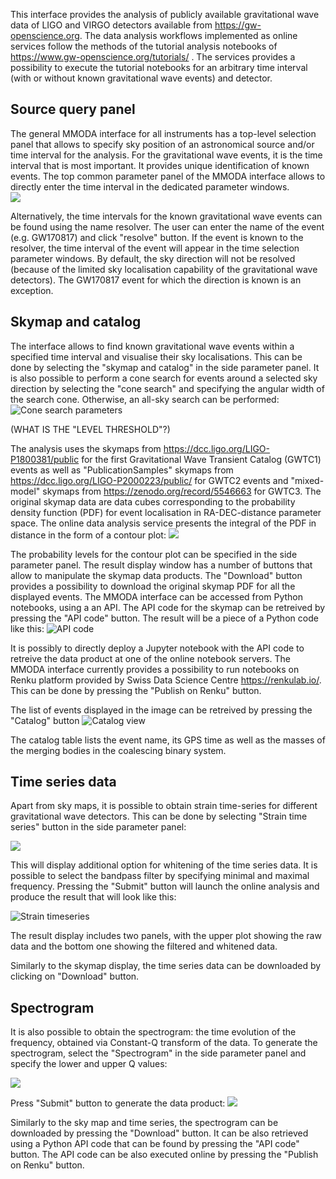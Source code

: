 This interface provides the analysis of publicly available gravitational wave data of LIGO and VIRGO detectors available from https://gw-openscience.org. The data analysis workflows implemented as online services follow the methods of the tutorial analysis notebooks of https://www.gw-openscience.org/tutorials/ . The services provides a possibility to execute the tutorial notebooks for an arbitrary time interval 
(with or without known gravitational wave events) and detector. 
  
## Source query panel

The general MMODA interface for all instruments has a top-level selection panel that allows to specify sky position of an astronomical source and/or time interval for the analysis. For the gravitational wave events, it is the time interval that is most important. It provides unique identification of known events. The top common parameter panel of the MMODA interface allows to directly enter the time interval in the dedicated parameter windows.  
      ![](im/frontend_top_pane_gw.png)
      
Alternatively, the time intervals for the known gravitational wave events can be found using the name resolver. The user can enter the name of the event (e.g. GW170817) and click "resolve" button. If the event is known to the resolver, the time interval of the event will appear in the time selection parameter windows. By default, the sky direction will not be resolved (because of the limited sky localisation capability of the gravitational wave detectors). The GW170817 event for which the direction is known is an exception. 

## Skymap and catalog

The interface allows to find known gravitational wave events within a specified time interval and visualise their sky localisations. This can be done by selecting the "skymap and catalog" in the side parameter panel. It is also possible to perform a cone search for events around a selected sky direction by selecting the "cone search" and specifying the angular width of the search cone. Otherwise, an all-sky search can be performed:   
![Cone search parameters](im/conesearch_param.png)

(WHAT IS THE "LEVEL THRESHOLD"?) 

The analysis uses the skymaps from https://dcc.ligo.org/LIGO-P1800381/public for the first Gravitational Wave Transient Catalog (GWTC1) events as well as "PublicationSamples" skymaps from https://dcc.ligo.org/LIGO-P2000223/public/ for GWTC2 events and "mixed-model" skymaps from https://zenodo.org/record/5546663 for GWTC3. The original skymap data are data cubes corresponding to the probability density function (PDF) for event localisation in RA-DEC-distance parameter space. The online data analysis service presents the integral of the PDF in distance in the form of a contour plot:
![](im/skymap.png)

The probability levels for the contour plot can be specified in the side parameter panel. The result display window has a number of buttons that allow to manipulate the skymap data products. The "Download" button provides a possibility to download the original skymap PDF for all the displayed events. The MMODA interface can be accessed from Python notebooks, using a an API. The API code for the skymap can be retreived by pressing the "API code" button. The result will be a piece of a Python code like this:
![API code](im/api_skymap.png)

It is possibly to directly deploy a Jupyter notebook with the API code to retreive the data product at one of the online notebook servers. The MMODA interface currently provides a possibility to run notebooks on Renku platform provided by Swiss Data Science Centre https://renkulab.io/. This can be done by pressing the "Publish on Renku" button.

The list of events displayed in the image can be retreived by pressing the "Catalog" button
![Catalog view](im/catalog_view.png)

The catalog table lists the event name, its GPS time as well as the masses of the merging bodies in the coalescing binary system.

## Time series data

Apart from sky maps, it is possible to obtain strain time-series for different gravitational wave detectors. This can be done by selecting "Strain time series" button in the side parameter panel:

![](im/strain_param.png)
   
This will display additional option for whitening of the time series data. It is possible to select the bandpass filter by specifying minimal and maximal frequency. 
Pressing the "Submit" button will launch the online analysis and produce the result that will look like this:

![Strain timeseries](im/strain.png)

The result display includes two panels, with the upper plot showing the raw data and the bottom one showing the filtered and whitened data. 

Similarly to the skymap display, the time series data can be downloaded by clicking on "Download" button. 

## Spectrogram
It is also possible to obtain the spectrogram: the time evolution of the frequency, obtained via Constant-Q transform of the data. To generate the spectrogram, select the "Spectrogram" in the side parameter panel and specify the lower and upper Q values:

![](im/spectrogram_panel.png)

Press "Submit" button to generate the data product:
![](im/sgram.png)

Similarly to the sky map and time series, the spectrogram can be downloaded by pressing the "Download" button. It can be also retrieved using a Python API code that can be found by pressing the "API code" button. The API code can be also executed online by pressing the "Publish on Renku" button. 
